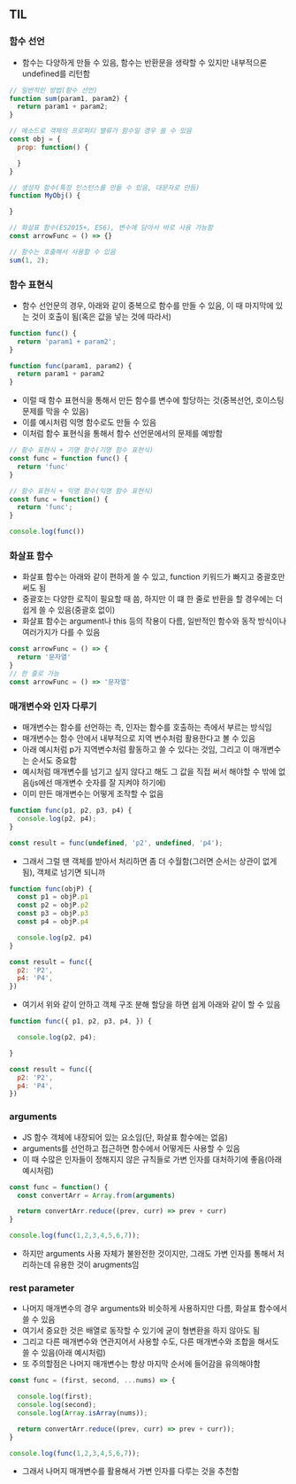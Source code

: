## TIL

### 함수 선언
- 함수는 다양하게 만들 수 있음, 함수는 반환문을 생략할 수 있지만 내부적으론 undefined를 리턴함
```js
// 일반적인 방법(함수 선언)
function sum(param1, param2) {
  return param1 + param2;
}

// 메소드로 객체의 프로퍼티 밸류가 함수일 경우 쓸 수 있음
const obj = {
  prop: function() {

  }
}

// 생성자 함수(특정 인스턴스를 만들 수 있음, 대문자로 만듬)
function MyObj() {

}

// 화살표 함수(ES2015+, ES6), 변수에 담아서 바로 사용 가능함
const arrowFunc = () => {}

// 함수는 호출해서 사용할 수 있음
sum(1, 2);
```

### 함수 표현식
- 함수 선언문의 경우, 아래와 같이 중복으로 함수를 만들 수 있음, 이 때 마지막에 있는 것이 호출이 됨(혹은 값을 넣는 것에 따라서)
```js
function func() {
  return 'param1 + param2';
}

function func(param1, param2) {
  return param1 + param2
}
```
- 이럴 때 함수 표현식을 통해서 만든 함수를 변수에 할당하는 것(중복선언, 호이스팅 문제를 막을 수 있음)
- 이를 예시처럼 익명 함수로도 만들 수 있음
- 이처럼 함수 표현식을 통해서 함수 선언문에서의 문제를 예방함
```js
// 함수 표현식 + 기명 함수(기명 함수 표현식)
const func = function func() {
  return 'func'
}

// 함수 표현식 + 익명 함수(익명 함수 표현식)
const func = function() {
  return 'func';
}

console.log(func())
```

### 화살표 함수
- 화살표 함수는 아래와 같이 편하게 쓸 수 있고, function 키워드가 빠지고 중괄호만 써도 됨
- 중괄호는 다양한 로직이 필요할 때 씀, 하지만 이 떄 한 줄로 반환을 할 경우에는 더 쉽게 쓸 수 있음(중괄호 없이)
- 화살표 함수는 argument나 this 등의 작용이 다름, 일반적인 함수와 동작 방식이나 여러가지가 다를 수 있음
```js
const arrowFunc = () => {
  return '문자열'
}
// 한 줄로 가능
const arrowFunc = () => '문자열'
```

### 매개변수와 인자 다루기
- 매개변수는 함수를 선언하는 측, 인자는 함수를 호출하는 측에서 부르는 방식임
- 매개변수는 함수 안에서 내부적으로 지역 변수처럼 활용한다고 볼 수 있음
- 아래 예시처럼 p가 지역변수처럼 활동하고 쓸 수 있다는 것임, 그리고 이 매개변수는 순서도 중요함
- 예시처럼 매개변수를 넘기고 싶지 않다고 해도 그 값을 직접 써서 해야할 수 밖에 없음(js에선 매개변수 숫자를 잘 지켜야 하기에)
- 이미 만든 매개변수는 어떻게 조작할 수 없음
```js
function func(p1, p2, p3, p4) {
  console.log(p2, p4);
}

const result = func(undefined, 'p2', undefined, 'p4');
```
- 그래서 그럴 땐 객체를 받아서 처리하면 좀 더 수월함(그러면 순서는 상관이 없게됨), 객체로 넘기면 되니까
```js
function func(objP) {
  const p1 = objP.p1
  const p2 = objP.p2
  const p3 = objP.p3
  const p4 = objP.p4

  console.log(p2, p4)
}

const result = func({
  p2: 'P2',
  p4: 'P4',
})
```
- 여기서 위와 같이 안하고 객체 구조 분해 할당을 하면 쉽게 아래와 같이 할 수 있음
```js
function func({ p1, p2, p3, p4, }) {

  console.log(p2, p4);

}

const result = func({
  p2: 'P2',
  p4: 'P4',
})
```

### arguments
- JS 함수 객체에 내장되어 있는 요소임(단, 화살표 함수에는 없음)
- arguments를 선언하고 접근하면 함수에서 어떻게든 사용할 수 있음
- 이 때 수많은 인자들이 정해지지 않은 규칙들로 가변 인자를 대처하기에 좋음(아래 예시처럼)
```js
const func = function() {
  const convertArr = Array.from(arguments)

  return convertArr.reduce((prev, curr) => prev + curr)
}

console.log(func(1,2,3,4,5,6,7));
```
- 하지만 arguments 사용 자체가 불완전한 것이지만, 그래도 가변 인자를 통해서 처리하는데 유용한 것이 arugments임

### rest parameter
- 나머지 매개변수의 경우 arguments와 비슷하게 사용하지만 다름, 화살표 함수에서 쓸 수 있음
- 여기서 중요한 것은 배열로 동작할 수 있기에 굳이 형변환을 하지 않아도 됨
- 그리고 다른 매개변수와 연관지어서 사용할 수도, 다른 매개변수와 조합을 해서도 쓸 수 있음(아래 예시처럼)
- 또 주의할점은 나머지 매개변수는 항상 마지막 순서에 들어감을 유의해야함
```js
const func = (first, second, ...nums) => {

  console.log(first);
  console.log(second);
  console.log(Array.isArray(nums));

  return convertArr.reduce((prev, curr) => prev + curr));
}

console.log(func(1,2,3,4,5,6,7));
```
- 그래서 나머지 매개변수를 활용해서 가변 인자를 다루는 것을 추천함
